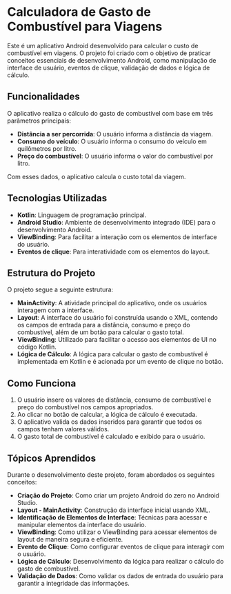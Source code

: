 # Calculadora de Gasto de Combustível para Viagens

Este é um aplicativo Android desenvolvido para calcular o custo de combustível em viagens. O projeto foi criado com o objetivo de praticar conceitos essenciais de desenvolvimento Android, como manipulação de interface de usuário, eventos de clique, validação de dados e lógica de cálculo.

## Funcionalidades

O aplicativo realiza o cálculo do gasto de combustível com base em três parâmetros principais:

- **Distância a ser percorrida**: O usuário informa a distância da viagem.
- **Consumo do veículo**: O usuário informa o consumo do veículo em quilômetros por litro.
- **Preço do combustível**: O usuário informa o valor do combustível por litro.

Com esses dados, o aplicativo calcula o custo total da viagem.

## Tecnologias Utilizadas

- **Kotlin**: Linguagem de programação principal.
- **Android Studio**: Ambiente de desenvolvimento integrado (IDE) para o desenvolvimento Android.
- **ViewBinding**: Para facilitar a interação com os elementos de interface do usuário.
- **Eventos de clique**: Para interatividade com os elementos do layout.

## Estrutura do Projeto

O projeto segue a seguinte estrutura:

- **MainActivity**: A atividade principal do aplicativo, onde os usuários interagem com a interface.
- **Layout**: A interface do usuário foi construída usando o XML, contendo os campos de entrada para a distância, consumo e preço do combustível, além de um botão para calcular o gasto total.
- **ViewBinding**: Utilizado para facilitar o acesso aos elementos de UI no código Kotlin.
- **Lógica de Cálculo**: A lógica para calcular o gasto de combustível é implementada em Kotlin e é acionada por um evento de clique no botão.

## Como Funciona

1. O usuário insere os valores de distância, consumo de combustível e preço do combustível nos campos apropriados.
2. Ao clicar no botão de calcular, a lógica de cálculo é executada.
3. O aplicativo valida os dados inseridos para garantir que todos os campos tenham valores válidos.
4. O gasto total de combustível é calculado e exibido para o usuário.

## Tópicos Aprendidos

Durante o desenvolvimento deste projeto, foram abordados os seguintes conceitos:

- **Criação do Projeto**: Como criar um projeto Android do zero no Android Studio.
- **Layout - MainActivity**: Construção da interface inicial usando XML.
- **Identificação de Elementos de Interface**: Técnicas para acessar e manipular elementos da interface do usuário.
- **ViewBinding**: Como utilizar o ViewBinding para acessar elementos de layout de maneira segura e eficiente.
- **Evento de Clique**: Como configurar eventos de clique para interagir com o usuário.
- **Lógica de Cálculo**: Desenvolvimento da lógica para realizar o cálculo do gasto de combustível.
- **Validação de Dados**: Como validar os dados de entrada do usuário para garantir a integridade das informações.
